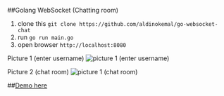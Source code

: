 ##Golang WebSocket (Chatting room)

1. clone this `git clone https://github.com/aldinokemal/go-websocket-chat`
1. run `go run main.go`
1. open browser `http://localhost:8080`

Picture 1 (enter username)
![picture 1 (enter username)](https://i.ibb.co/K7F7Yqf/Screen-Shot-2020-10-30-at-5-05-28-PM.png "picture 1 (enter username)")

Picture 2 (chat room)
![picture 1 (chat room)](https://i.ibb.co/wcKmsCX/Screen-Shot-2020-10-30-at-5-06-00-PM.png "picture 2 (chat room)")

##[Demo here](http://go-chat.hydrogendioxide.net)